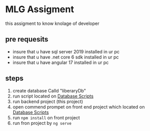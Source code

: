 # MLG Assigment

this assigment to know knolage of developer 

## pre requesits
 - insure that u have sql server 2019 installed in ur pc 
 - insure that u have .net core 6 sdk installed in ur pc 
 - insure that u have angular 17 installed in ur pc 

## steps

 1. create database Calld "liberaryDb"
 2. run script located on [Database Scripts](https://github.com/DevEhabAzab/MLG-books-library-back/blob/master/database/scripts.sql)
 3. run backend project (this project)
 4. open commend prompet on front end project which located on [Database Scripts](https://github.com/DevEhabAzab/MLG-books-library-front)
 5. run `npm install` on front project 
 6. run fron project by `ng serve`
